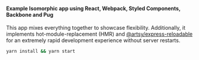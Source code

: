 #### Example Isomorphic app using React, Webpack, Styled Components, Backbone and Pug

This app mixes everything together to showcase flexibility. Additionally, it implements hot-module-replacement (HMR) and [@artsy/express-reloadable](https://github.com/artsy/express-reloadable) for an extremely rapid development experience without server restarts.

```sh
yarn install && yarn start
```
